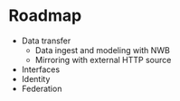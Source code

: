 # Roadmap

- Data transfer 
	- Data ingest and modeling with NWB
	- Mirroring with external HTTP source
- Interfaces
- Identity
- Federation